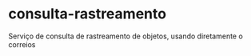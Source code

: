 # consulta-rastreamento
Serviço de consulta de rastreamento de objetos, usando diretamente o correios
